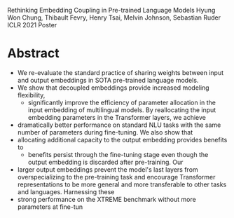 Rethinking Embedding Coupling in Pre-trained Language Models
Hyung Won Chung, Thibault Fevry, Henry Tsai, Melvin Johnson, Sebastian Ruder
ICLR 2021 Poster

# Abstract

* We re-evaluate the standard practice of sharing weights between input and
  output embeddings in SOTA pre-trained language models.
* We show that decoupled embeddings provide increased modeling flexibility,
  * significantly improve the efficiency of parameter allocation in the input
    embedding of multilingual models. By reallocating the input embedding
    parameters in the Transformer layers, we achieve
* dramatically better performance on standard NLU tasks
  with the same number of parameters during fine-tuning. We also show that
* allocating additional capacity to the output embedding provides benefits to
  * benefits persist through the fine-tuning stage
    even though the output embedding is discarded after pre-training. Our
* larger output embeddings prevent the model's last layers from overspecializing
  to the pre-training task and encourage Transformer representations to be more
  general and more transferable to other tasks and languages. Harnessing these
* strong performance on the XTREME benchmark without more parameters at fine-tun
